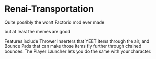 # Renai-Transportation

Quite possibly the worst Factorio mod ever made

but at least the memes are good


  Features include Thrower Inserters that YEET items through the air, and Bounce Pads that can make those items fly further through chained bounces. The Player Launcher lets you do the same with your character.
